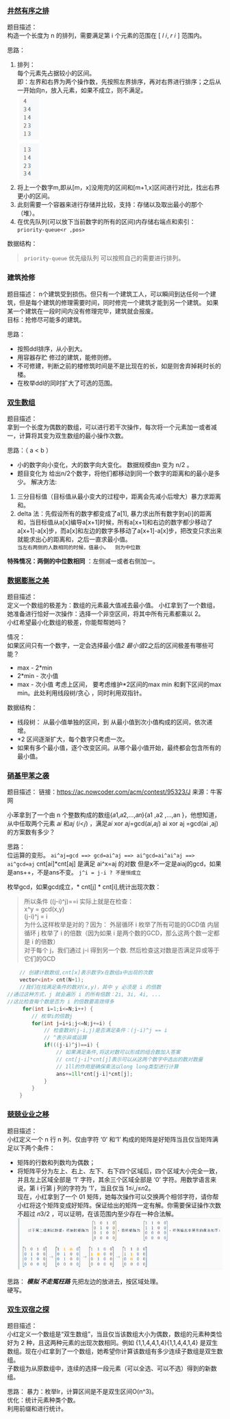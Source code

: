### [井然有序之排](https://ac.nowcoder.com/acm/contest/95323/H)  

题目描述：  
构造一个长度为 n 的排列，需要满足第 i 个元素的范围在 [ 𝑙 𝑖, 𝑟 𝑖 ]  范围内。

思路：  

1. 排列：  
    每个元素先占据较小的区间。  
    即：左界和右界为两个操作数，先按照左界排序，再对右界进行排序；之后从一开始向n，放入元素，如果不成立，则不满足。  
    ![如图](image.png)  
2. 将上一个数字m,即从[m，x]没用完的区间和[m+1,x]区间进行对比，找出右界更小的区间。  
3. 此刻需要一个容器来进行存储并比较，支持：存储以及取出最小的那个（堆）。
4. 在优先队列(可以放下当前数字的所有的区间)内存储右端点和索引： `priority-queue<r ,pos>`
    
 

数据结构：
>   `priority-queue` 优先级队列   可以按照自己的需要进行排列。

### 建筑抢修
题目描述：
n个建筑受到损伤。但只有一个建筑工人，可以瞬间到达任何一个建筑，但是每个建筑的修理需要时间，同时修完一个建筑才能到另一个建筑。
如果某一个建筑在一段时间内没有修理完毕，建筑就会报废。  
目标：抢修尽可能多的建筑。

思路：
- 按照ddl排序，从小到大。
- 用容器存贮 修过的建筑，能修则修。
- 不可修建，判断之前的楼修筑时间是不是比现在的长，如是则舍弃掉耗时长的楼。                             
- 在枚举ddl的同时扩大了可选的范围。

### [双生数组](https://ac.nowcoder.com/acm/contest/95323/E)
题目描述：  
拿到一个长度为偶数的数组，可以进行若干次操作，每次将一个元素加一或者减一，计算将其变为双生数组的最小操作次数。  

思路：（ a < b ）
- 小的数字向小变化，大的数字向大变化。  数据规模由n 变为 n/2 。
- 题目变化为 给出n/2个数字，将他们都移动到同一个数字的距离和的最小是多少。
解决方法:
1. 三分目标值（目标值从最小变大的过程中，距离会先减小后增大）暴力求距离和。
2. delta 法：先假设所有的数字都变成了a[1], 暴力求出所有数字到a[i]的距离和，当目标值从a[x]编导a[x+1]时候，所有a[x+1]和右边的数字都少移动了a[x+1]-a[x]步，而a[x]和左边的数字多移动了a[x+1]-a[x]步，把改变只求出来就能求出心的距离和，之后一直求最小值。  
 `当左右两侧的人数相同的时候，值最小。  则为中位数`
   
**特殊情况：两侧的中位数相同**  ：左侧减一或者右侧加一。  

### [数据膨胀之美](https://ac.nowcoder.com/acm/contest/95323/M)
题目描述：  
定义一个数组的极差为：数组的元素最大值减去最小值。
小红拿到了一个数组，她准备进行恰好一次操作：选择一个非空区间，将其中所有元素都乘以 
2。  
小红希望最小化数组的极差，你能帮帮她吗？

情况：  
如果区间只有一个数字，一定会选择最小值*2
最小值*2之后的区间极差有哪些可能？  
- max - 2*min
- 2*min - 次小值
- max - 次小值
考虑上区间， 要考虑维护*2区间的max min 和剩下区间的max min。此处利用线段树/贪心
，同时利用双指针。  


数据结构：  
- 线段树： 从最小值单独的区间，到 从最小值到次小值构成的区间，依次递增。
- *2 区间逐渐扩大，每个数字只考虑一次。
- 如果有多个最小值，逐个改变区间。从哪个最小值开始，最终都会包含所有的最小值。


### [硝基甲苯之袭](https://ac.nowcoder.com/acm/contest/95323/J)
题目描述：
链接：https://ac.nowcoder.com/acm/contest/95323/J
来源：牛客网

小苯拿到了一个由 n 个整数构成的数组{𝑎1,𝑎2,…,𝑎𝑛}{a1 ,a2​ ,…,an }，他想知道，从中任取两个元素 𝑎𝑖 和𝑎𝑗 (𝑖<𝑗) ，满足𝑎𝑖 xor ⁡𝑎𝑗=gcd(𝑎𝑖,𝑎𝑗) ai​ xor aj =gcd(ai ,aj​) 的方案数有多少？
 
思路：  
位运算的变形。  `ai^aj=gcd ==> gcd=ai^aj ==> ai^gcd=ai^ai^aj ==>  ai^gcd=aj`
cnt[ai]*cnt[aj] 是满足 ai^x=aj 的对数    但是x不一定是aiaj的gcd，如果是ans++，不是ans不变。
`j^i = j-i ? 不是恒成立`    
 

枚举gcd，如果gcd成立，* cnt[j] * cnt[i],统计出现次数：
> 所以条件 ((j-i)^j)==i 实际上就是在检查：      
    x^y = gcd(x,y)                
    (j-i)^j = i        
    为什么这样枚举是对的？因为：
    外层循环 i 枚举了所有可能的GCD值
    内层循环 j 枚举了 i 的倍数（因为如果 i 是两个数的GCD，那么这两个数一定都是 i 的倍数）   
    对于每个 j，我们通过 j-i 得到另一个数.
    然后检查这对数是否满足异或等于它们的GCD

```cpp
    // 创建计数数组,cnt[x]表示数字x在数组a中出现的次数
    vector<int> cnt(N+1);
    //我们在找满足条件的数对(x,y)，其中 y 必须是 i 的倍数
//通过这种方式，j 就会遍历 i 的所有倍数：2i, 3i, 4i, ...
//这比检查每个数是否为 i 的倍数要高效得多
     for(int i=1;i<=N;i++) {
        // 枚举i的倍数j
        for(int j=i+i;j<=N;j+=i) {
            // 检查数对(j-i,j)是否满足条件：(j-i)^j == i
            // ^表示异或运算
            if(((j-i)^j)==i) {
                // 如果满足条件,将这对数可以形成的组合数加入答案
                // cnt[j-i]*cnt[j]表示可以从这两个数字中选出的数对数量
                // 1ll的作用是确保乘法以long long类型进行计算
                ans+=1ll*cnt[j-i]*cnt[j];
            }
        }
    }
```

### [兢兢业业之移](https://ac.nowcoder.com/acm/contest/95323/C)    
题目描述：     
小红定义一个 n 行 n 列、仅由字符 ‘0’ 和‘1’ 构成的矩阵是好矩阵当且仅当矩阵满足以下两个条件：
- 矩阵的行数和列数均为偶数；
- 将矩阵平分为左上、右上、左下、右下四个区域后，四个区域大小完全一致，并且左上区域全部是 ‘1’ 字符，其余三个区域全部是 ‘0’ 字符。用数学语言来说，第 i 行第 j 列的字符为 ‘1’，当且仅当 1≤𝑖,𝑗≤𝑛2。     
现在，小红拿到了一个 01 矩阵，她每次操作可以交换两个相邻字符，请你帮小红将这个矩阵变成好矩阵。保证给出的矩阵一定有解。你需要保证操作次数不超过 𝑛3/2 ，可以证明，在该范围内至少存在一种合法解。
![图片](image-1.png)    

思路：    ***模拟 不走冤枉路***
先把左边的放进去，按区域处理。    
硬写。


### [双生双宿之探](https://ac.nowcoder.com/acm/contest/95323/F)    
题目描述：   
小红定义一个数组是“双生数组”，当且仅当该数组大小为偶数，数组的元素种类恰好为 2 种，且这两种元素的出现次数相同。例如 {1,1,4,4,1,4}{1,1,4,4,1,4} 是双生数组。现在小红拿到了一个数组，她希望你计算该数组有多少连续子数组是双生数组。      
子数组为从原数组中，连续的选择一段元素（可以全选、可以不选）得到的新数组。

思路：
暴力：枚举lr，计算区间是不是双生区间O(n^3)。    
优化：统计元素种类个数。    
利用前缀和进行统计。